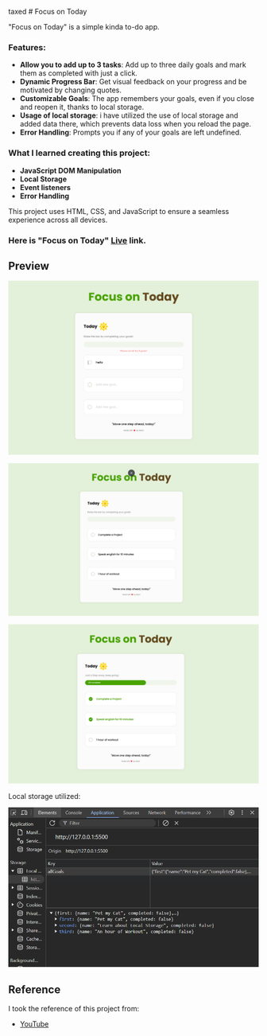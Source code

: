 taxed # Focus on Today

"Focus on Today" is a simple kinda to-do app.

### Features:
- **Allow you to add up to 3 tasks**: Add up to three daily goals and mark them as completed with just a click.
- **Dynamic Progress Bar**: Get visual feedback on your progress and be motivated by changing quotes.
- **Customizable Goals**: The app remembers your goals, even if you close and reopen it, thanks to local storage.
- **Usage of local storage**: i have utilized the use of local storage and added data there, which prevents data loss when you reload the page.
- **Error Handling**: Prompts you if any of your goals are left undefined.

### What I learned creating this project:
- **JavaScript DOM Manipulation**
- **Local Storage**
- **Event listeners**
- **Error Handling**

This project uses HTML, CSS, and JavaScript to ensure a seamless experience across all devices.


### Here is "Focus on Today" [Live](https://focusontodaybyme.netlify.app/) link.

## Preview
<p align="center">
    <img src="./images/image2.png" />
</p>
<p align="center">
    <img src="./images/image0.png" />
</p>
<p align="center">
    <img src="./images/image1.png" />
</p>

Local storage utilized:
<p align="center">
    <img src="./images/image.png" />
</p>

## Reference
I took the reference of this project from:
- [YouTube](https://www.youtube.com/watch?v=fEl3ENm__rg&list=PLfEr2kn3s-br9ZFmejfLhAgMbGgbpdof8&index=115)
